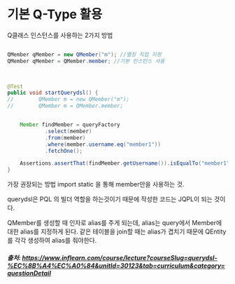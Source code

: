 # 기본 Q-Type 활용

Q클래스 인스턴스를 사용하는 2가지 방법
```java

QMember qMember = new QMember("m"); //별칭 직접 지정
QMember qMember = QMember.member; //기본 인스턴스 사용
```

```java

    
@Test
public void startQuerydsl() {
//        QMember m = new QMember("m");
//        QMember m = QMember.member;


    Member findMember = queryFactory
            .select(member)
            .from(member)
            .where(member.username.eq("member1"))
            .fetchOne();

    Assertions.assertThat(findMember.getUsername()).isEqualTo("member1");
}
```
가장 권장되는 방법 import static 을 통해 member만을 사용하는 것.     

querydsl은 PQL 의 빌더 역할을 하는것이기 때문에 작성한 코드는 JQPL이 되는 것이다.      

QMember를 생성할 때 인자로 alias를 주게 되는데, alias는 query에서 Member에 대한 alias를 지정하게 된다.
같은 테이블을 join할 때는 alias가 겹치기 때문에 QEntity를 각각 생성하여 alias를 줘야한다.


##### 출처: https://www.inflearn.com/course/lecture?courseSlug=querydsl-%EC%8B%A4%EC%A0%84&unitId=30123&tab=curriculum&category=questionDetail
